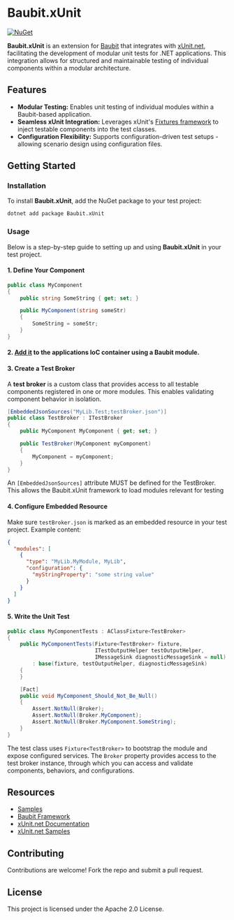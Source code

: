 # Baubit.xUnit

[![NuGet](https://img.shields.io/nuget/v/Baubit.xUnit.svg)](https://www.nuget.org/packages/Baubit.xUnit)

**Baubit.xUnit** is an extension for [Baubit](https://github.com/pnagoorkar/Baubit) that integrates with [xUnit.net](https://xunit.net/), facilitating the development of modular unit tests for .NET applications. This integration allows for structured and maintainable testing of individual components within a modular architecture.

## Features

- **Modular Testing:** Enables unit testing of individual modules within a Baubit-based application.
- **Seamless xUnit Integration:** Leverages xUnit's [Fixtures framework](https://xunit.net/docs/shared-context) to inject testable components into the test classes.
- **Configuration Flexibility:** Supports configuration-driven test setups - allowing scenario design using configuration files.

## Getting Started

### Installation

To install **Baubit.xUnit**, add the NuGet package to your test project:

```bash
dotnet add package Baubit.xUnit
```

### Usage

Below is a step-by-step guide to setting up and using **Baubit.xUnit** in your test project.

#### 1. Define Your Component

```csharp
public class MyComponent
{
    public string SomeString { get; set; }

    public MyComponent(string someStr)
    {
        SomeString = someStr;
    }
}
```
#### 2. [Add it](https://github.com/pnagoorkar/Baubit?tab=readme-ov-file#-defining-a-module) to the applications IoC container using a Baubit module.

#### 3. Create a Test Broker

A **test broker** is a custom class that provides access to all testable components registered in one or more modules. This enables validating component behavior in isolation.

```csharp
[EmbeddedJsonSources("MyLib.Test;testBroker.json")]
public class TestBroker : ITestBroker
{
    public MyComponent MyComponent { get; set; }

    public TestBroker(MyComponent myComponent)
    {
        MyComponent = myComponent;
    }
}
```

An `[EmbeddedJsonSources]` attribute MUST be defined for the TestBroker. This allows the Baubit.xUnit framework to load modules relevant for testing

#### 4. Configure Embedded Resource

Make sure `testBroker.json` is marked as an embedded resource in your test project. Example content:

```json
{
  "modules": [
    {
      "type": "MyLib.MyModule, MyLib",
      "configuration": {
        "myStringProperty": "some string value"
      }
    }
  ]
}
```

#### 5. Write the Unit Test

```csharp
public class MyComponentTests : AClassFixture<TestBroker>
{
    public MyComponentTests(Fixture<TestBroker> fixture,
                            ITestOutputHelper testOutputHelper,
                            IMessageSink diagnosticMessageSink = null)
        : base(fixture, testOutputHelper, diagnosticMessageSink)
    {
    }

    [Fact]
    public void MyComponent_Should_Not_Be_Null()
    {
        Assert.NotNull(Broker);
        Assert.NotNull(Broker.MyComponent);
        Assert.NotNull(Broker.MyComponent.SomeString);
    }
}
```

The test class uses `Fixture<TestBroker>` to bootstrap the module and expose configured services. The `Broker` property provides access to the test broker instance, through which you can access and validate components, behaviors, and configurations.

## Resources

- [Samples](https://github.com/pnagoorkar/Baubit.xUnit/tree/master/Samples)
- [Baubit Framework](https://github.com/pnagoorkar/Baubit)
- [xUnit.net Documentation](https://xunit.net/docs/)
- [xUnit.net Samples](https://github.com/xunit/samples.xunit)

## Contributing

Contributions are welcome! Fork the repo and submit a pull request.

## License

This project is licensed under the Apache 2.0 License.

